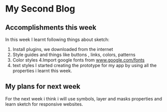 
# My Second Blog
## Accomplishments this week
In this week I learnt following things about sketch:
1. Install plugins, we downloaded from the internet
2. Style guides and things like buttons , links, colors, patterns
3. Color styles
4.Import google fonts from www.google.com/fonts
5. text styles
I started creating the prototype for my app by using all the properties i learnt this week.

## My plans for next week
For the next week i think i will use symbols, layer and masks properties and learn sketch for responsive websites.
